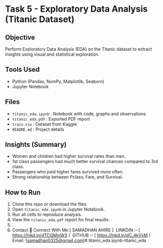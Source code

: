 # Task 5 - Exploratory Data Analysis (Titanic Dataset)

## Objective
Perform Exploratory Data Analysis (EDA) on the Titanic dataset to extract insights using visual and statistical exploration.

## Tools Used
- Python (Pandas, NumPy, Matplotlib, Seaborn)
- Jupyter Notebook

## Files
- `titanic_eda.ipynb` : Notebook with code, graphs and observations
- `titanic_eda.pdf` : Exported PDF report
- `train.csv` : Dataset from Kaggle
- `README.md` : Project details

## Insights (Summary)
- Women and children had higher survival rates than men.
- 1st class passengers had much better survival chances compared to 3rd class.
- Passengers who paid higher fares survived more often.
- Strong relationship between Pclass, Fare, and Survival.

## How to Run
1. Clone this repo or download the files.
2. Open `titanic_eda.ipynb` in Jupyter Notebook.
3. Run all cells to reproduce analysis.
4. View the `titanic_eda.pdf` report for final results.
5.
6.  Contact
🔗 Connect With Me [ SAMADHAN AHIRE ]
 LINKDIN :- [ https://lnkd.in/dTCQMmW3 ]
 GITHUB :- [ https://lnkd.in/dC_4kVxM ]
Email: [samadhan0325@gmail.com]# titanic_eda.ipynb-titanic_eda

